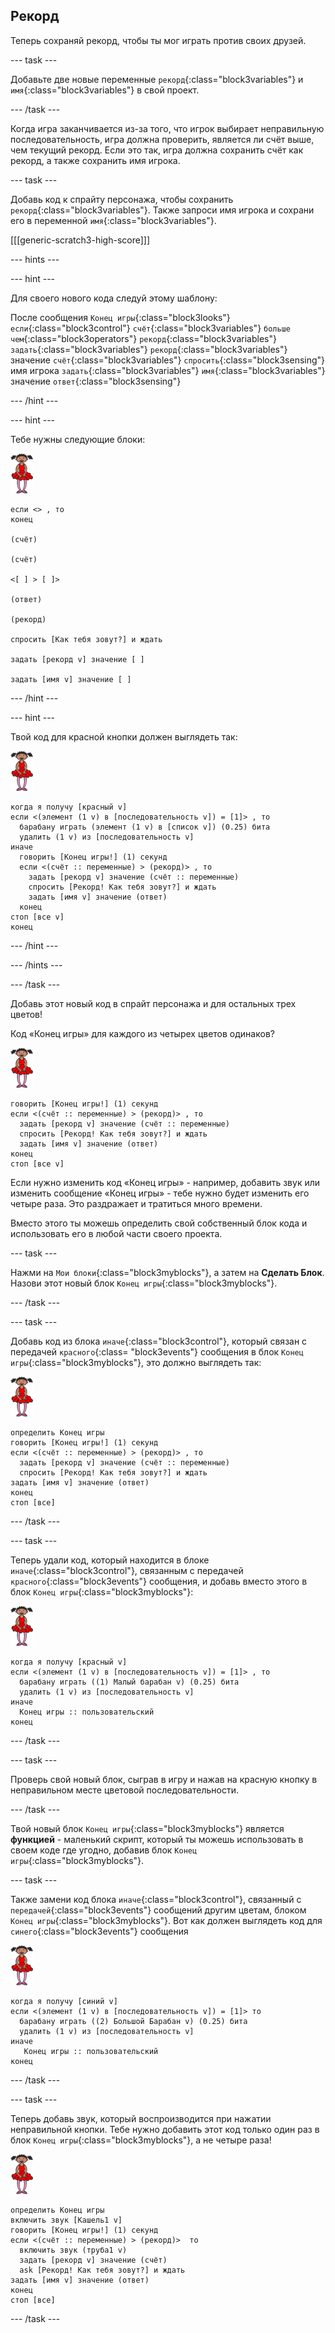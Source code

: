 ## Рекорд

Теперь сохраняй рекорд, чтобы ты мог играть против своих друзей.

\--- task \---

Добавьте две новые переменные `рекорд`{:class="block3variables"} и `имя`{:class="block3variables"} в свой проект.

\--- /task \---

Когда игра заканчивается из-за того, что игрок выбирает неправильную последовательность, игра должна проверить, является ли счёт выше, чем текущий рекорд. Если это так, игра должна сохранить счёт как рекорд, а также сохранить имя игрока.

\--- task \---

Добавь код к спрайту персонажа, чтобы сохранить `рекорд`{:class="block3variables"}. Также запроси имя игрока и сохрани его в переменной `имя`{:class="block3variables"}.

[[[generic-scratch3-high-score]]]

\--- hints \---

\--- hint \---

Для своего нового кода следуй этому шаблону:

После сообщения `Конец игры`{:class="block3looks"} `если`{:class="block3control"} `счёт`{:class="block3variables"} `больше чем`{:class="block3operators"} `рекорд`{:class="block3variables"} `задать`{:class="block3variables"} `рекорд`{:class="block3variables"} значение `счёт`{:class="block3variables"} `спросить`{:class="block3sensing"} имя игрока `задать`{:class="block3variables"} `имя`{:class="block3variables"} значение `ответ`{:class="block3sensing"}

\--- /hint \---

\--- hint \---

Тебе нужны следующие блоки:

![балерина](images/ballerina.png)

```blocks3
если <> , то
конец

(счёт)

(счёт)

<[ ] > [ ]>

(ответ)

(рекорд)

спросить [Как тебя зовут?] и ждать

задать [рекорд v] значение [ ]

задать [имя v] значение [ ] 
```

\--- /hint \---

\--- hint \---

Твой код для красной кнопки должен выглядеть так:

![балерина](images/ballerina.png)

```blocks3
когда я получу [красный v]
если <(элемент (1 v) в [последовательность v]) = [1]> , то 
  барабану играть (элемент (1 v) в [список v]) (0.25) бита
  удалить (1 v) из [последовательность v]
иначе 
  говорить [Конец игры!] (1) секунд
  если <(счёт :: переменные) > (рекорд)> , то 
    задать [рекорд v] значение (счёт :: переменные)
    спросить [Рекорд! Как тебя зовут?] и ждать
    задать [имя v] значение (ответ)
  конец
стоп [все v]
конец
```

\--- /hint \---

\--- /hints \---

\--- /task \---

Добавь этот новый код в спрайт персонажа и для остальных трех цветов!

Код «Конец игры» для каждого из четырех цветов одинаков?

![балерина](images/ballerina.png)

```blocks3
говорить [Конец игры!] (1) секунд
если <(счёт :: переменные) > (рекорд)> , то 
  задать [рекорд v] значение (счёт :: переменные)
  спросить [Рекорд! Как тебя зовут?] и ждать
  задать [имя v] значение (ответ)
конец
стоп [все v]
```

Если нужно изменить код «Конец игры» - например, добавить звук или изменить сообщение «Конец игры» - тебе нужно будет изменить его четыре раза. Это раздражает и тратиться много времени.

Вместо этого ты можешь определить свой собственный блок кода и использовать его в любой части своего проекта.

\--- task \---

Нажми на `Мои блоки`{:class="block3myblocks"}, а затем на **Сделать Блок**. Назови этот новый блок `Конец игры`{:class="block3myblocks"}.

\--- /task \---

\--- task \---

Добавь код из блока `иначе`{:class="block3control"}, который связан с передачей `красного`{:class= "block3events"} сообщения в блок `Конец игры`{:class="block3myblocks"}, это должно выглядеть так:

![балерина](images/ballerina.png)

```blocks3
определить Конец игры
говорить [Конец игры!] (1) секунд
если <(счёт :: переменные) > (рекорд)> , то 
  задать [рекорд v] значение (счёт :: переменные)
  спросить [Рекорд! Как тебя зовут?] и ждать
задать [имя v] значение (ответ)
конец
стоп [все]
```

\--- /task \---

\--- task \---

Теперь удали код, который находится в блоке `иначе`{:class="block3control"}, связанным с передачей `красного`{:class="block3events"} сообщения, и добавь вместо этого в блок `Конец игры`{:class="block3myblocks"}:

![балерина](images/ballerina.png)

```blocks3
когда я получу [красный v]
если <(элемент (1 v) в [последовательность v]) = [1]> , то 
  барабану играть ((1) Малый барабан v) (0.25) бита
  удалить (1 v) из [последовательность v]
иначе 
  Конец игры :: пользовательский
конец
```

\--- /task \---

\--- task \---

Проверь свой новый блок, сыграв в игру и нажав на красную кнопку в неправильном месте цветовой последовательности.

\--- /task \---

Твой новый блок `Конец игры`{:class="block3myblocks"} является **функцией** - маленький скрипт, который ты можешь использовать в своем коде где угодно, добавив блок `Конец игры`{:class="block3myblocks"}.

\--- task \---

Также замени код блока `иначе`{:class="block3control"}, связанный с `передачей`{:class="block3events"} сообщений другим цветам, блоком `Конец игры`{:class="block3myblocks"}. Вот как должен выглядеть код для `синего`{:class="block3events"} сообщения

![балерина](images/ballerina.png)

```blocks3
когда я получу [синий v]
если <(элемент (1 v) в [последовательность v]) = [1]> то 
  барабану играть ((2) Большой Барабан v) (0.25) бита
  удалить (1 v) из [последовательность v]
иначе 
   Конец игры :: пользовательский
конец
```

\--- /task \---

\--- task \---

Теперь добавь звук, который воспроизводится при нажатии неправильной кнопки. Тебе нужно добавить этот код только один раз в блок `Конец игры`{:class="block3myblocks"}, а не четыре раза!

![балерина](images/ballerina.png)

```blocks3
определить Конец игры
включить звук [Кашель1 v]
говорить [Конец игры!] (1) секунд
если <(счёт :: переменные) > (рекорд)>  то 
  включить звук (труба1 v)
  задать [рекорд v] значение (счёт)
  ask [Рекорд! Как тебя зовут?] и ждать
задать [имя v] значение (ответ)
конец
стоп [все]
```

\--- /task \---